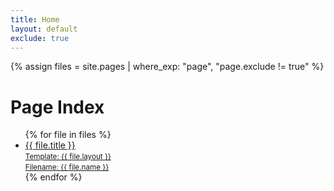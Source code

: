 ```yaml
---
title: Home
layout: default
exclude: true
---
```

{% assign files = site.pages | where_exp: "page", "page.exclude != true" %}

<div class="stackedit">
  <div class="stackedit__html wide">
    <h1>Page Index</h1>
    <ul class="list--index">
      {% for file in files %}
      <li><a href="{{ file.url | prepend: site.baseurl }}"><span>{{ file.title }}</span><br><small>Template: {{ file.layout }}</small><br><small>Filename: {{ file.name }}</small></a></li>
      {% endfor %}
    </ul>
  </div>
</div>